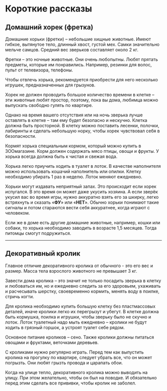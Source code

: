 # Короткие рассказы
## Домашний хорек (фретка)
Домашние хорьки (фретки) – небольшие хищные животные. Имеют гибкое, вытянутое тело, длинный хвост, густой мех. Самки значительно мельче самцов. Средний вес зверьков составляет около 2 кг. 

Фретки – это ночные животные. Они очень любопытны. Любят прятать предметы, которые им понравились. Например, резинки для волос, пульт от телевизора, телефоны.

Чтобы отвлечь хорька, рекомендуется приобрести для него несколько игрушек, предназначенных для грызунов.

Хорек не должен проводить большое количество времени в клетке – эти животные любят простор, поэтому, пока вы дома, любимца можно выпускать свободно гулять по квартире.

Однако на время вашего отсутствия или на ночь зверька лучше оставлять в клетке – там ему будет безопасно и нескучно. Клетка должна быть просторной.  В клетку можно поставить лесенки, полочки, лабиринты и сделать небольшую норку, чтобы хорек чувствовал себя в безопасности.

Кормят хорька специальным кормом, который можно купить в ЗООмагазине. Корм должен содержать мясо птицы, овощи и фрукты. У хорька всегда должна быть к чистая и свежая вода. 

Хорька легко приучить ходить в туалет в лоток. В качестве наполнителя можно использовать кошачий наполнитель или опилки. Клетку необходимо убирать 1 раз в неделю. Лоток меняют ежедневно.

Хорьки могут издавать неприятный запах. Это происходит если хорек испугался. В это время он может даже укусить хозяина. А если зверёк укусил вас во время игры, нужно аккуратно взять его за шкирку, легко встряхнуть и сказать «**ФУ**» или «**НЕТ**». Обычно хорьки понимают такие сигналы и потом стараются вести себя аккуратнее, когда играют с человеком.

Если же в доме есть другие домашние животные, например, кошки или собаки, то хорька необходимо заводить в возрасте 1,5 месяцев. Тогда питомцы смогут подружиться.
***
## Декоративный кролик
Главное отличие декоративного кролика от обычного  - это его вес и размер. Масса тела взрослого животного не превышает 3 кг.

Завести дома кролика – это значит не только посадить зверька в клетку и любоваться им, но и ежедневно следить за его здоровьем, ухаживать и расчесывать шерстку, своевременно кормить, менять воду в поилке, стричь когти.

Для кролика необходимо купить большую клетку без пластмассовых деталей, иначе кролики легко их перегрызут и убегут. В клетке должна быть кормушка, поилка и игрушки, чтобы зверьку было не скучно и лоток. Лоток туалетный надо мыть ежедневно – кролики не будут ходить в грязный горшок, а устроят туалет себе рядом.

Основное питание кроликов – сено. Также кролики должны питаться овощами и фруктами, веточками деревьев.

С кроликами нужно регулярно играть. Перед тем как выпустить кролика на прогулку по квартире, следует убрать все, что он может погрызть. Они любят грызть провода и царапать обои.

Когда на улице тепло, декоративного кролика можно выводить на улицу. При этом желательно, чтобы он был на поводке. И обязательно перед этим сделать все прививки, чтобы кролик не заболел.

